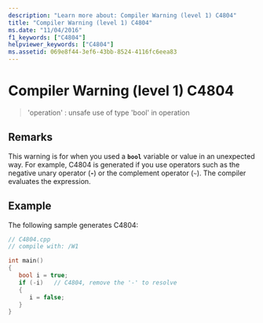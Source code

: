 ```yaml
---
description: "Learn more about: Compiler Warning (level 1) C4804"
title: "Compiler Warning (level 1) C4804"
ms.date: "11/04/2016"
f1_keywords: ["C4804"]
helpviewer_keywords: ["C4804"]
ms.assetid: 069e8f44-3ef6-43bb-8524-4116fc6eea83
---
```

# Compiler Warning (level 1) C4804

> 'operation' : unsafe use of type 'bool' in operation

## Remarks

This warning is for when you used a **`bool`** variable or value in an unexpected way. For example, C4804 is generated if you use operators such as the negative unary operator (**-**) or the complement operator (`~`). The compiler evaluates the expression.

## Example

The following sample generates C4804:

```cpp
// C4804.cpp
// compile with: /W1

int main()
{
   bool i = true;
   if (-i)   // C4804, remove the '-' to resolve
   {
      i = false;
   }
}
```
